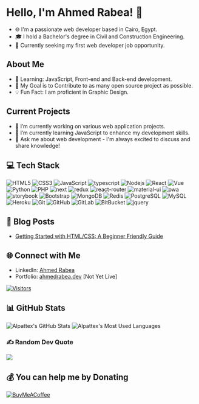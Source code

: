 <!-- Header -->
# Hello, I'm Ahmed Rabea! 👋
- 🌐 I'm a passionate web developer based in Cairo, Egypt.
- 🎓 I hold a Bachelor's degree in Civil and Construction Engineering.
- 💼 Currently seeking my first web developer job opportunity.

<!-- Bio -->
## About Me
- 🚀 Learning: JavaScript, Front-end and Back-end development.
- 🎯 My Goal is to Contribute to as many open source project as possible.
- 💡 Fun Fact: I am proficient in Graphic Design.

<!-- Current Projects -->
## Current Projects
- 🔭 I’m currently working on various web application projects.
- 🌱 I’m currently learning JavaScript to enhance my development skills.
- 💬 Ask me about web development - I'm always excited to discuss and share knowledge!


<!-- Skills -->
## 💻 Tech Stack

![HTML5](https://img.shields.io/badge/-HTML5-E34F26?style=flat-square&logo=html5&logoColor=white)
![CSS3](https://img.shields.io/badge/-CSS3-1572B6?style=flat-square&logo=css3)
![JavaScript](https://img.shields.io/badge/-JavaScript-black?style=flat-square&logo=javascript)
![typescript](https://img.shields.io/badge/TypeScript-3178C6?style=flat-square&logo=typescript&logoColor=white)
![Nodejs](https://img.shields.io/badge/-Nodejs-black?style=flat-square&logo=Node.js)
![React](https://img.shields.io/badge/-React-black?style=flat-square&logo=react)
![Vue](https://img.shields.io/badge/-Vuejs-black?style=flat-square&logo=Vue.js)
![Python](https://img.shields.io/badge/-Python-black?style=flat-square&logo=Python)
![PHP](https://img.shields.io/badge/-Php-black?style=flat-square&logo=Php)
![next](https://img.shields.io/badge/Next-000000?style=flat-square&logo=nextdotjs&logoColor=FFFFFF)
![redux](https://img.shields.io/badge/Redux-593D88?style=flat-square&logo=redux&logoColor=white)
![react-router](https://img.shields.io/badge/React_Router-CA4245?style=flat-square&logo=react-router&logoColor=white)
![material-ui](https://img.shields.io/badge/Material_UI-0081CB?style=flat-square&logo=mui&logoColor=white)
![pwa](https://img.shields.io/badge/Progressive_Web_App-4285F4?style=flat-square&logo=googlechrome&logoColor=white)
![storybook](https://img.shields.io/badge/storybook-FF4785?style=flat-square&logo=storybook&logoColor=white)
![Bootstrap](https://img.shields.io/badge/-Bootstrap-563D7C?style=flat-square&logo=bootstrap)
![MongoDB](https://img.shields.io/badge/-MongoDB-black?style=flat-square&logo=mongodb)
![Redis](https://img.shields.io/badge/-Redis-black?style=flat-square&logo=Redis)
![PostgreSQL](https://img.shields.io/badge/-PostgreSQL-336791?style=flat-square&logo=postgresql)
![MySQL](https://img.shields.io/badge/-MySQL-black?style=flat-square&logo=mysql)
![Heroku](https://img.shields.io/badge/-Heroku-430098?style=flat-square&logo=heroku)
![Git](https://img.shields.io/badge/-Git-black?style=flat-square&logo=git)
![GitHub](https://img.shields.io/badge/-GitHub-181717?style=flat-square&logo=github)
![GitLab](https://img.shields.io/badge/-GitLab-FCA121?style=flat-square&logo=gitlab)
![BitBucket](https://img.shields.io/badge/-BitBucket-darkblue?style=flat-square&logo=bitbucket)
![jquery](https://img.shields.io/badge/jQuery-0769AD?style=flat-square&logo=jquery&logoColor=white)

## 📝 Blog Posts
* [Getting Started with HTML/CSS: A Beginner Friendly Guide](https://medium.com/@alpattex/web-development-getting-started-with-html-css-a-beginner-friendly-guide-6bdbde9999b8)

<!-- Connect with Me -->
## 🌐 Connect with Me
- LinkedIn: [Ahmed Rabea](https://www.linkedin.com/in/a-rabea/)
- Portfolio: [ahmedrabea.dev](https://ahmedrabea.dev) [Not Yet Live]

<!-- GitHub Visitors Counter -->
[![Visitors](https://api.visitorbadge.io/api/visitors?path=alpattex&label=Visitors%20Counter&labelColor=%23ff8a65&countColor=%23ba68c8)](https://visitorbadge.io/status?path=alpattex)

<!-- GitHub Stats -->
## 📊 GitHub Stats
![Alpattex's GitHub Stats](https://github-readme-stats.vercel.app/api?username=Alpattex&show_icons=true&theme=radical)
![Alpattex's Most Used Languages](https://github-readme-stats.vercel.app/api/top-langs/?username=Alpattex&theme=dark&hide_border=false&include_all_commits=true&count_private=false&layout=compact)

### ✍️ Random Dev Quote
![](https://quotes-github-readme.vercel.app/api?type=vetical&theme=tokyonight)

## 💰 You can help me by Donating
[![BuyMeACoffee](https://img.shields.io/badge/Buy%20Me%20a%20Coffee-ffdd00?style=for-the-badge&logo=buy-me-a-coffee&logoColor=black)](https://buymeacoffee.com/a.rabea) 


